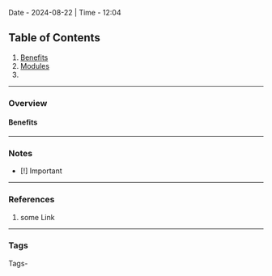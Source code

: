 Date - 2024-08-22  |  Time - 12:04

## Table of Contents

1. [Benefits](#Benefits)
2. [Modules](#Modules)
3. 

----
### Overview

#### Benefits


----

### Notes
- [!] Important 
----
### References
1. some Link

-----
### Tags
Tags- 